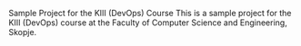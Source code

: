 Sample Project for the KIII (DevOps) Course
This is a sample project for the KIII (DevOps) course at the Faculty of Computer Science and Engineering, Skopje.
